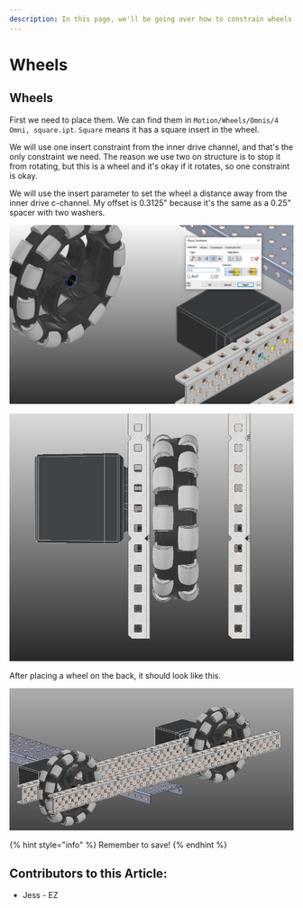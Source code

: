 ```yaml
---
description: In this page, we'll be going over how to constrain wheels to c-channels.
---
```


# Wheels

## Wheels

First we need to place them.  We can find them in `Motion/Wheels/Omnis/4 Omni, square.ipt`.  `Square` means it has a square insert in the wheel.  

We will use one insert constraint from the inner drive channel, and that's the only constraint we need.  The reason we use two on structure is to stop it from rotating, but this is a wheel and it's okay if it rotates, so one constraint is okay.

We will use the insert parameter to set the wheel a distance away from the inner drive c-channel.  My offset is 0.3125" because it's the same as a 0.25" spacer with two washers.  

![Insert Constraint between Wheel and C-Channel](<../../../../.gitbook/assets/image (77).png>)

![Completed Wheel](<../../../../.gitbook/assets/image (95).png>)

After placing a wheel on the back, it should look like this. 

![Completed Wheels](<../../../../.gitbook/assets/image (123).png>)

{% hint style="info" %}
Remember to save!
{% endhint %}



## Contributors to this Article:

* Jess - EZ
